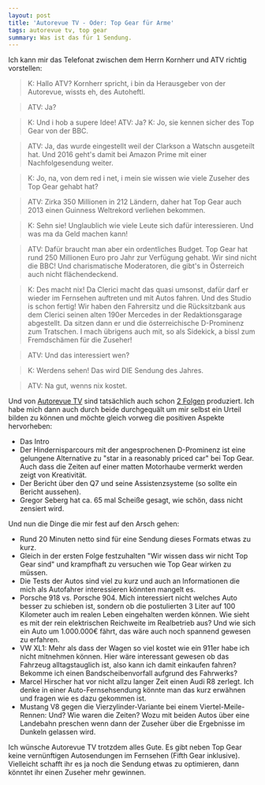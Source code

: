 ```yaml
---
layout: post
title: 'Autorevue TV - Oder: Top Gear für Arme'
tags: autorevue tv, top gear
summary: Was ist das für 1 Sendung.
---
```

Ich kann mir das Telefonat zwischen dem Herrn Kornherr und ATV richtig vorstellen:

> K: Hallo ATV? Kornherr spricht, i bin da Herausgeber von der Autorevue, wissts eh, des Autoheftl.

> ATV: Ja?

> K: Und i hob a supere Idee! ATV: Ja? K: Jo, sie kennen sicher des Top Gear von der BBC.

>ATV: Ja, das wurde eingestellt weil der Clarkson a Watschn ausgeteilt hat. Und 2016 geht's damit bei Amazon Prime mit einer Nachfolgesendung weiter.

> K: Jo, na, von dem red i net, i mein sie wissen wie viele Zuseher des Top Gear gehabt hat?

> ATV: Zirka 350 Millionen in 212 Ländern, daher hat Top Gear auch 2013 einen Guinness Weltrekord verliehen bekommen.

> K: Sehn sie! Unglaublich wie viele Leute sich dafür interessieren. Und was ma da Geld machen kann!

> ATV: Dafür braucht man aber ein ordentliches Budget. Top Gear hat rund 250 Millionen Euro pro Jahr zur Verfügung gehabt. Wir sind nicht die BBC! Und charismatische Moderatoren, die gibt's in Österreich auch nicht flächendeckend.

> K: Des macht nix! Da Clerici macht das quasi umsonst, dafür darf er wieder im Fernsehen auftreten und mit Autos fahren. Und des Studio is schon fertig! Wir haben den Fahrersitz und die Rücksitzbank aus dem Clerici seinen alten 190er Mercedes in der Redaktionsgarage abgestellt. Da sitzen dann er und die österreichische D-Prominenz zum Tratschen. I mach übrigens auch mit, so als Sidekick, a bissl zum Fremdschämen für die Zuseher!

> ATV: Und das interessiert wen?

> K: Werdens sehen! Das wird DIE Sendung des Jahres.

> ATV: Na gut, wenns nix kostet.

Und von [Autorevue TV](http://atv.at/autorevuetv-staffel-1/) sind tatsächlich auch schon [2 Folgen](http://atv.at/autorevuetv-staffel-1/) produziert. Ich habe mich dann auch durch beide durchgequält um mir selbst ein Urteil bilden zu können und möchte gleich vorweg die positiven Aspekte hervorheben:

*   Das Intro
*   Der Hin­der­nis­par­cours mit der angesprochenen D-Prominenz ist eine gelungene Alternative zu "star in a reasonably priced car" bei Top Gear. Auch dass die Zeiten auf einer matten Motorhaube vermerkt werden zeigt von Kreativität.
*   Der Bericht über den Q7 und seine Assistenzsysteme (so sollte ein Bericht aussehen).
*   Gregor Seberg hat ca. 65 mal Scheiße gesagt, wie schön, dass nicht zensiert wird.

Und nun die Dinge die mir fest auf den Arsch gehen:

*   Rund 20 Minuten netto sind für eine Sendung dieses Formats etwas zu kurz.
*   Gleich in der ersten Folge festzuhalten "Wir wissen dass wir nicht Top Gear sind" und krampfhaft zu versuchen wie Top Gear wirken zu müssen.
*   Die Tests der Autos sind viel zu kurz und auch an Informationen die mich als Autofahrer interessieren könnten mangelt es.
*   Porsche 918 vs. Porsche 904. Mich interessiert nicht welches Auto besser zu schieben ist, sondern ob die postulierten 3 Liter auf 100 Kilometer auch im realen Leben eingehalten werden können. Wie sieht es mit der rein elektrischen Reichweite im Realbetrieb aus? Und wie sich ein Auto um 1.000.000€ fährt, das wäre auch noch spannend gewesen zu erfahren.
*   VW XL1: Mehr als dass der Wagen so viel kostet wie ein 911er habe ich nicht mitnehmen können. Hier wäre interessant gewesen ob das Fahrzeug alltagstauglich ist, also kann ich damit einkaufen fahren? Bekomme ich einen Bandscheibenvorfall aufgrund des Fahrwerks?
*   Marcel Hirscher hat vor nicht allzu langer Zeit einen Audi R8 zerlegt. Ich denke in einer Auto-Fernsehsendung könnte man das kurz erwähnen und fragen wie es dazu gekommen ist.
*   Mustang V8 gegen die Vierzylinder-Variante bei einem Viertel-Meile-Rennen: Und? Wie waren die Zeiten? Wozu mit beiden Autos über eine Landebahn preschen wenn dann der Zuseher über die Ergebnisse im Dunkeln gelassen wird.

Ich wünsche Autorevue TV trotzdem alles Gute. Es gibt neben Top Gear keine vernünftigen Autosendungen im Fernsehen (Fifth Gear inklusive). Vielleicht schafft ihr es ja noch die Sendung etwas zu optimieren, dann könntet ihr einen Zuseher mehr gewinnen.